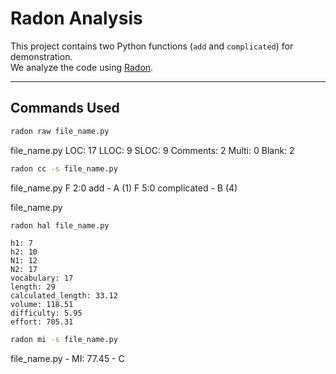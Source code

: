 # Radon Analysis

This project contains two Python functions (`add` and `complicated`) for demonstration.  
We analyze the code using [Radon](https://radon.readthedocs.io/).

---

## Commands Used

```bash
radon raw file_name.py
```

file_name.py
    LOC: 17
    LLOC: 9
    SLOC: 9
    Comments: 2
    Multi: 0
    Blank: 2

```bash
radon cc -s file_name.py
```
file_name.py
    F 2:0 add - A (1)
    F 5:0 complicated - B (4)


file_name.py
```bash
radon hal file_name.py
```
    h1: 7
    h2: 10
    N1: 12
    N2: 17
    vocabulary: 17
    length: 29
    calculated_length: 33.12
    volume: 118.51
    difficulty: 5.95
    effort: 705.31

```bash
radon mi -s file_name.py
```
file_name.py - MI: 77.45 - C


